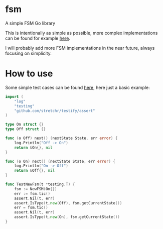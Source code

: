 # fsm
A simple FSM Go library 

This is intentionally as simple as possible, more complex implementations can be found for example [here](https://github.com/looplab/fsm).

I will probably add more FSM implementations in the near future, always focusing on simplicity.

# How to use

Some simple test cases can be found [here](fsm_test.go), here just a basic example:

```go
import (
	"log"
	"testing"
	"github.com/stretchr/testify/assert"
)

type On struct {}
type Off struct {}

func (o Off) next() (nextState State, err error) {
	log.Println("Off -> On")
	return &On{}, nil
}

func (o On) next() (nextState State, err error) {
	log.Println("On -> Off")
	return &Off{}, nil
}

func TestNewFsm(t *testing.T) {
	fsm := NewFSM(On{})
	err := fsm.tic()
	assert.Nil(t, err)
	assert.IsType(t,new(Off), fsm.getCurrentState())
	err = fsm.tic()
	assert.Nil(t, err)
	assert.IsType(t,new(On), fsm.getCurrentState())
}
```